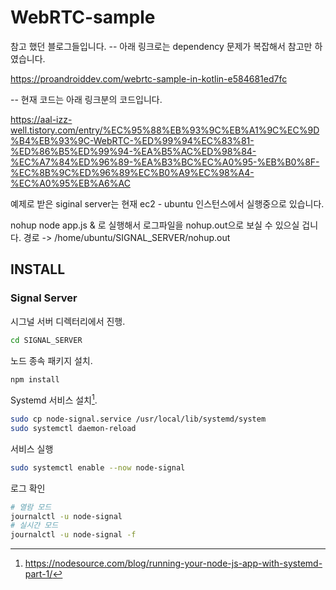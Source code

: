 # WebRTC-sample

참고 했던 블로그들입니다.
-- 아래 링크로는 dependency 문제가 복잡해서 참고만 하였습니다.

https://proandroiddev.com/webrtc-sample-in-kotlin-e584681ed7fc


-- 현재 코드는 아래 링크분의 코드입니다.

https://aal-izz-well.tistory.com/entry/%EC%95%88%EB%93%9C%EB%A1%9C%EC%9D%B4%EB%93%9C-WebRTC-%ED%99%94%EC%83%81-%ED%86%B5%ED%99%94-%EA%B5%AC%ED%98%84-%EC%A7%84%ED%96%89-%EA%B3%BC%EC%A0%95-%EB%B0%8F-%EC%8B%9C%ED%96%89%EC%B0%A9%EC%98%A4-%EC%A0%95%EB%A6%AC


예제로 받은 siginal server는  현재 ec2 - ubuntu 인스턴스에서 실행중으로 있습니다.

nohup node app.js & 로 실행해서 로그파일을
nohup.out으로 보실 수 있으실 겁니다. 경로 -> /home/ubuntu/SIGNAL_SERVER/nohup.out

## INSTALL
### Signal Server
시그널 서버 디렉터리에서 진행.

```bash
cd SIGNAL_SERVER
```

노드 종속 패키지 설치.

```bash
npm install
```

Systemd 서비스 설치[^1].

```bash
sudo cp node-signal.service /usr/local/lib/systemd/system
sudo systemctl daemon-reload
```

서비스 실행

```bash
sudo systemctl enable --now node-signal
```

로그 확인

```bash
# 열람 모드
journalctl -u node-signal
# 실시간 모드
journalctl -u node-signal -f
```

[^1]: https://nodesource.com/blog/running-your-node-js-app-with-systemd-part-1/
